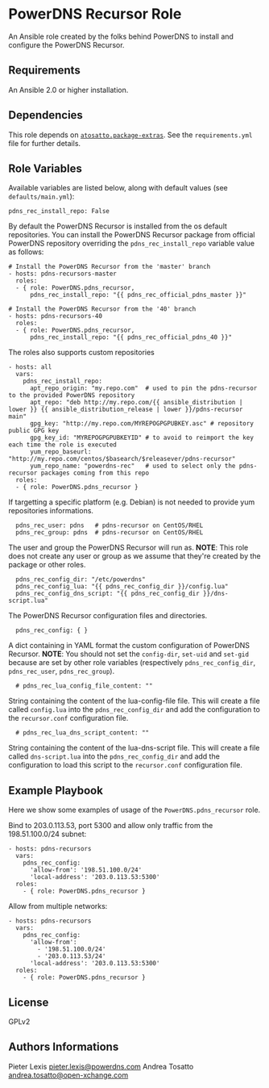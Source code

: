PowerDNS Recursor Role
======================

An Ansible role created by the folks behind PowerDNS to install and configure
the PowerDNS Recursor.

Requirements
------------

An Ansible 2.0 or higher installation.

Dependencies
------------

This role depends on [`atosatto.package-extras`](https://galaxy.ansible.com/atosatto/package-extras/).
See the `requirements.yml` file for further details.

Role Variables
--------------
Available variables are listed below, along with default values (see `defaults/main.yml`):

    pdns_rec_install_repo: False

By default the PowerDNS Recursor is installed from the os default repositories.
You can install the PowerDNS Recursor package from official PowerDNS repository
overriding the `pdns_rec_install_repo` variable value as follows:

    # Install the PowerDNS Recursor from the 'master' branch
    - hosts: pdns-recursors-master
      roles:
      - { role: PowerDNS.pdns_recursor,
          pdns_rec_install_repo: "{{ pdns_rec_official_pdns_master }}"

    # Install the PowerDNS Recursor from the '40' branch
    - hosts: pdns-recursors-40
      roles:
      - { role: PowerDNS.pdns_recursor,
          pdns_rec_install_repo: "{{ pdns_rec_official_pdns_40 }}"

The roles also supports custom repositories

    - hosts: all
      vars:
        pdns_rec_install_repo:
          apt_repo_origin: "my.repo.com"  # used to pin the pdns-recursor to the provided PowerDNS repository
          apt_repo: "deb http://my.repo.com/{{ ansible_distribution | lower }} {{ ansible_distribution_release | lower }}/pdns-recursor main"
          gpg_key: "http://my.repo.com/MYREPOGPGPUBKEY.asc" # repository public GPG key
          gpg_key_id: "MYREPOGPGPUBKEYID" # to avoid to reimport the key each time the role is executed
          yum_repo_baseurl: "http://my.repo.com/centos/$basearch/$releasever/pdns-recursor"
          yum_repo_name: "powerdns-rec"   # used to select only the pdns-recursor packages coming from this repo
      roles:
      - { role: PowerDNS.pdns_recursor }

If targetting a specific platform (e.g. Debian) is not needed to provide yum repositories informations.

      pdns_rec_user: pdns   # pdns-recursor on CentOS/RHEL
      pdns_rec_group: pdns  # pdns-recursor on CentOS/RHEL

The user and group the PowerDNS Recursor will run as.
**NOTE**: This role does not create any user or group as we assume that they're created
by the package or other roles.

      pdns_rec_config_dir: "/etc/powerdns"
      pdns_rec_config_lua: "{{ pdns_rec_config_dir }}/config.lua"
      pdns_rec_config_dns_script: "{{ pdns_rec_config_dir }}/dns-script.lua"

The PowerDNS Recursor configuration files and directories.

      pdns_rec_config: { }

A dict containing in YAML format the custom configuration of PowerDNS Recursor.
**NOTE**: You should not set the `config-dir`, `set-uid` and `set-gid` because are set by other role variables (respectively `pdns_rec_config_dir`, `pdns_rec_user`, `pdns_rec_group`).

      # pdns_rec_lua_config_file_content: ""

String containing the content of the lua-config-file file.
This will create a file called `config.lua` into the `pdns_rec_config_dir`
and add the configuration to the `recursor.conf` configuration file.

      # pdns_rec_lua_dns_script_content: ""

String containing the content of the lua-dns-script file.
This will create a file called `dns-script.lua` into the `pdns_rec_config_dir`
and add the configuration to load this script to the `recursor.conf`
configuration file.

Example Playbook
----------------

Here we show some examples of usage of the `PowerDNS.pdns_recursor` role.

Bind to 203.0.113.53, port 5300 and allow only traffic from the 198.51.100.0/24
subnet:

```
- hosts: pdns-recursors
  vars:
    pdns_rec_config:
      'allow-from': '198.51.100.0/24'
      'local-address': '203.0.113.53:5300'
  roles:
    - { role: PowerDNS.pdns_recursor }
```

Allow from multiple networks:

```
- hosts: pdns-recursors
  vars:
    pdns_rec_config:
      'allow-from':
        - '198.51.100.0/24'
        - '203.0.113.53/24'
      'local-address': '203.0.113.53:5300'
  roles:
    - { role: PowerDNS.pdns_recursor }
```

License
-------

GPLv2

Authors Informations
--------------------

Pieter Lexis <pieter.lexis@powerdns.com>
Andrea Tosatto <andrea.tosatto@open-xchange.com>

